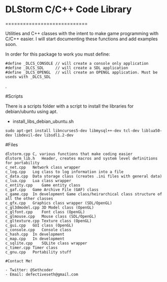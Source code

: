 # DLStorm C/C++ Code Library
============================

Utilities and C++ classes with the intent to make game programming with C/C++ easier.
I will start documenting these functions and add examples soon.

In order for this package to work you must define:

```
#define _DLCS_CONSOLE // will create a console only application
#define _DLCS_SDL     // will create a SDL application
#define _DLCS_OPENGL  // will create an OPENGL application. Must be useds with _DLCS_SDL
```

.

#Scripts

There is a scripts folder with a script to install the libraries for debian/ubuntu using apt.

- install_libs_debian_ubuntu.sh
```
sudo apt-get install libncurses5-dev libmysql++-dev tcl-dev liblua50-dev libdevil-dev libsdl1.2-dev
```

#Files

```
dlstorm.cpp	C, various functions that make coding easier
dlstorm_lib.h	Header, creates macros and system level definitions for portability
c_net.cpp	Network class wrapper
c_log.cpp	Log class to log information into a file
c_data.cpp	Data storage class (creates .ini files with general data)
c_lua.cpp	Lua class wrapper
c_entity.cpp	Game entity class
c_gaf.cpp	Game Archive File (GAF) class
c_game.cpp	In development Game class/heirarchical class structure of all the other classes
c_gfx.cpp	Graphics class wrapper (SDL/OpenGL)
c_gl3dmodel.cpp	3D Model class (OpenGL)
c_glfont.cpp	Font class (OpenGL)
c_glmouse.cpp	Mouse class (SDL/OpenGL)
c_gltexture.cpp	Texture class (OpenGL)
c_gui.cpp	GUI class (OpenGL)
c_console.cpp	Console class
c_hash.cpp	In development
c_map.cpp	In development
c_sqlite.cpp	SQLite class wrapper
c_timer.cpp	Timer class
c_gnu.cpp	Portability stuff

#Contact Me!
 
- Twitter: @Sethcoder
- Email: defectiveseth@gmail.com

